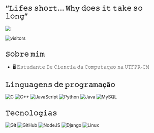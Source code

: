 
## “𝙻𝚒𝚏𝚎𝚜 𝚜𝚑𝚘𝚛𝚝... 𝚆𝚑𝚢 𝚍𝚘𝚎𝚜 𝚒𝚝 𝚝𝚊𝚔𝚎 𝚜𝚘 𝚕𝚘𝚗𝚐”

![](vinland.gif)

![visitors](https://vbr.nathanchung.dev/badge?page_id=thisisrenan&color=00cf00)

##  𝚂𝚘𝚋𝚛𝚎 𝚖𝚒𝚖
- 🖥 𝙴𝚜𝚝𝚞𝚍𝚊𝚗𝚝𝚎 𝙳𝚎 𝙲𝚒𝚎𝚗𝚌𝚒𝚊 𝚍𝚊 𝙲𝚘𝚖𝚙𝚞𝚝𝚊𝚌̧𝚊̃𝚘 𝚗𝚊 𝚄𝚃𝙵𝙿𝚁-𝙲𝙼

##  𝙻𝚒𝚗𝚐𝚞𝚊𝚐𝚎𝚗𝚜 𝚍𝚎 𝚙𝚛𝚘𝚐𝚛𝚊𝚖𝚊çã𝚘
<div>
  <img src="https://img.shields.io/badge/c-%2300599C.svg?style=for-the-badge&logo=c&logoColor=white" alt="C" />
  <img src="https://img.shields.io/badge/c++-%2300599C.svg?style=for-the-badge&logo=c%2B%2B&logoColor=white" alt="C++" />
  <img src="https://img.shields.io/badge/javascript-%23323330.svg?style=for-the-badge&logo=javascript&logoColor=%23F7DF1E" alt="JavaScript" />
  <img src="https://img.shields.io/badge/python-3670A0?style=for-the-badge&logo=python&logoColor=ffdd54" alt="Python" />
  <img src="https://img.shields.io/badge/java-%23ED8B00.svg?style=for-the-badge&logo=openjdk&logoColor=white" alt="Java" />
  <img src="https://img.shields.io/badge/mysql-4479A1.svg?style=for-the-badge&logo=mysql&logoColor=white" alt="MySQL" />
</div>
 
## 𝚃𝚎𝚌𝚗𝚘𝚕𝚘𝚐𝚒𝚊𝚜
<div>
  <img src="https://img.shields.io/badge/git-%23F05033.svg?style=for-the-badge&logo=git&logoColor=white" alt="Git" />
  <img src="https://img.shields.io/badge/github-%23121011.svg?style=for-the-badge&logo=github&logoColor=white" alt="GitHub" />
  <img src="https://img.shields.io/badge/node.js-6DA55F?style=for-the-badge&logo=node.js&logoColor=white" alt="NodeJS" />
  <img src="https://img.shields.io/badge/django-%23092E20.svg?style=for-the-badge&logo=django&logoColor=white" alt="Django" />
  <img src="https://img.shields.io/badge/Linux-FCC624?style=for-the-badge&logo=linux&logoColor=black" alt="Linux" />
</div>
